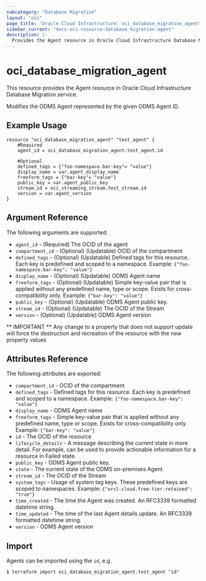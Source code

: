 ```yaml
---
subcategory: "Database Migration"
layout: "oci"
page_title: "Oracle Cloud Infrastructure: oci_database_migration_agent"
sidebar_current: "docs-oci-resource-database_migration-agent"
description: |-
  Provides the Agent resource in Oracle Cloud Infrastructure Database Migration service
---
```


# oci_database_migration_agent
This resource provides the Agent resource in Oracle Cloud Infrastructure Database Migration service.

Modifies the ODMS Agent represented by the given ODMS Agent ID.

## Example Usage

```hcl
resource "oci_database_migration_agent" "test_agent" {
	#Required
	agent_id = oci_database_migration_agent.test_agent.id

	#Optional
	defined_tags = {"foo-namespace.bar-key"= "value"}
	display_name = var.agent_display_name
	freeform_tags = {"bar-key"= "value"}
	public_key = var.agent_public_key
	stream_id = oci_streaming_stream.test_stream.id
	version = var.agent_version
}
```

## Argument Reference

The following arguments are supported:

* `agent_id` - (Required) The OCID of the agent 
* `compartment_id` - (Optional) (Updatable) OCID of the compartment 
* `defined_tags` - (Optional) (Updatable) Defined tags for this resource. Each key is predefined and scoped to a namespace. Example: `{"foo-namespace.bar-key": "value"}` 
* `display_name` - (Optional) (Updatable) ODMS Agent name 
* `freeform_tags` - (Optional) (Updatable) Simple key-value pair that is applied without any predefined name, type or scope. Exists for cross-compatibility only. Example: `{"bar-key": "value"}` 
* `public_key` - (Optional) (Updatable) ODMS Agent public key. 
* `stream_id` - (Optional) (Updatable) The OCID of the Stream 
* `version` - (Optional) (Updatable) ODMS Agent version 


** IMPORTANT **
Any change to a property that does not support update will force the destruction and recreation of the resource with the new property values

## Attributes Reference

The following attributes are exported:

* `compartment_id` - OCID of the compartment 
* `defined_tags` - Defined tags for this resource. Each key is predefined and scoped to a namespace. Example: `{"foo-namespace.bar-key": "value"}` 
* `display_name` - ODMS Agent name 
* `freeform_tags` - Simple key-value pair that is applied without any predefined name, type or scope. Exists for cross-compatibility only. Example: `{"bar-key": "value"}` 
* `id` - The OCID of the resource 
* `lifecycle_details` - A message describing the current state in more detail. For example, can be used to provide actionable information for a resource in Failed state. 
* `public_key` - ODMS Agent public key. 
* `state` - The current state of the ODMS on-premises Agent. 
* `stream_id` - The OCID of the Stream 
* `system_tags` - Usage of system tag keys. These predefined keys are scoped to namespaces. Example: `{"orcl-cloud.free-tier-retained": "true"}` 
* `time_created` - The time the Agent was created. An RFC3339 formatted datetime string. 
* `time_updated` - The time of the last Agent details update. An RFC3339 formatted datetime string. 
* `version` - ODMS Agent version 

## Import

Agents can be imported using the `id`, e.g.

```
$ terraform import oci_database_migration_agent.test_agent "id"
```

